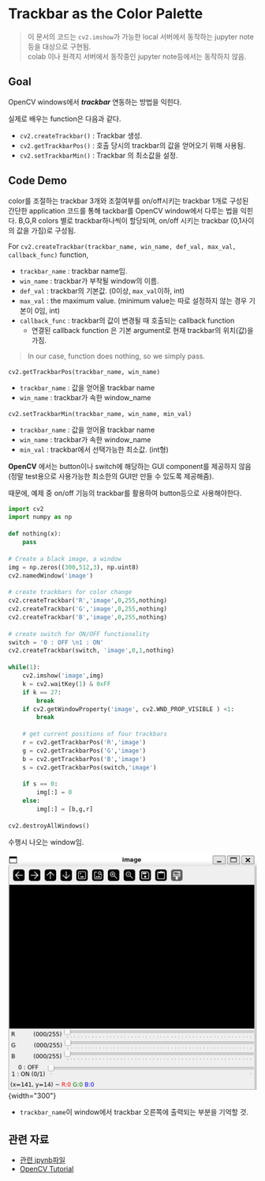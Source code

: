 # Trackbar as the Color Palette

> 이 문서의 코드는 `cv2.imshow`가 가능한 local 서버에서 동작하는 jupyter note 등을 대상으로 구현됨.  
> colab 이나 원격지 서버에서 동작중인 jupyter note등에서는 동작하지 않음.

## Goal

OpenCV windows에서 ***trackbar*** 연동하는 방법을 익힌다.

실제로 배우는 function은 다음과 같다.

* `cv2.createTrackbar()` : Trackbar 생성.
* `cv2.getTrackbarPos()` : 호출 당시의 trackbar의 값을 얻어오기 위해 사용됨.
* `cv2.setTrackbarMin()` : Trackbar 의 최소값을 설정.

## Code Demo

color를 조절하는 trackbar 3개와 조절여부를 on/off시키는 trackbar 1개로 구성된 간단한 application 코드를 통해 tackbar를 OpenCV window에서 다루는 법을 익힌다.
B,G,R colors 별로 trackbar하나씩이 할당되며, on/off 시키는 trackbar (0,1사이의 값을 가짐)로 구성됨.

For `cv2.createTrackbar(trackbar_name, win_name, def_val, max_val, callback_func)` function, 

* `trackbar_name` : trackbar name임. 
* `win_name` : trackbar가 부착될 window의 이름.
* `def_val` : trackbar의 기본값. (0이상, `max_val`이하, int)
* `max_val` : the maximum value. (minimum value는 따로 설정하지 않는 경우 기본이 0임, int)
* `callback_func` : trackbar의 값이 변경될 때 호출되는 callback function 
    * 연결된 callback function 은 기본 argument로 현재 trackbar의 위치(값)을 가짐.
    
> In our case, function does nothing, so we simply pass.


`cv2.getTrackbarPos(trackbar_name, win_name)`

* `trackbar_name` : 값을 얻어올 trackbar name
* `win_name` : trackbar가 속한 window_name


`cv2.setTrackbarMin(trackbar_name, win_name, min_val)` 

* `trackbar_name` : 값을 얻어올 trackbar name
* `win_name` : trackbar가 속한 window_name
* `min_val` : trackbar에서 선택가능한 최소값. (int형)

**OpenCV** 에서는 button이나 switch에 해당하는 GUI component를 제공하지 않음 (정말 test용으로 사용가능한 최소한의 GUI만 만들 수 있도록 제공해줌).

때문에, 예제 중 on/off 기능의 trackbar를 활용하여 button등으로 사용해야한다.

```Python
import cv2
import numpy as np

def nothing(x):
    pass

# Create a black image, a window
img = np.zeros((300,512,3), np.uint8)
cv2.namedWindow('image')

# create trackbars for color change
cv2.createTrackbar('R','image',0,255,nothing)
cv2.createTrackbar('G','image',0,255,nothing)
cv2.createTrackbar('B','image',0,255,nothing)

# create switch for ON/OFF functionality
switch = '0 : OFF \n1 : ON'
cv2.createTrackbar(switch, 'image',0,1,nothing)

while(1):
    cv2.imshow('image',img)
    k = cv2.waitKey(1) & 0xFF
    if k == 27:
        break
    if cv2.getWindowProperty('image', cv2.WND_PROP_VISIBLE ) <1:
        break

    # get current positions of four trackbars
    r = cv2.getTrackbarPos('R','image')
    g = cv2.getTrackbarPos('G','image')
    b = cv2.getTrackbarPos('B','image')
    s = cv2.getTrackbarPos(switch,'image')

    if s == 0:
        img[:] = 0
    else:
        img[:] = [b,g,r]

cv2.destroyAllWindows()
```

수행시 나오는 window임.

![](../../img/ch00/opencv_trackbars.png){width="300"}

* `trackbar_name`이 window에서 trackbar 오른쪽에 출력되는 부분을 기억할 것.

## 관련 자료

* [관련 ipynb파일](https://github.com/dsaint31x/OpenCV_Python_Tutorial/blob/master/DIP/DIP_00_04_Trackbar%20as%20the%20Color%20Palette.ipynb)
* [OpenCV Tutorial](https://docs.opencv.org/4.x/d9/dc8/tutorial_py_trackbar.html)